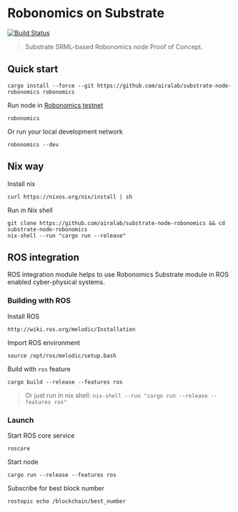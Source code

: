 Robonomics on Substrate
=======================

[![Build Status](https://travis-ci.org/airalab/substrate-node-robonomics.svg?branch=master)](https://travis-ci.org/airalab/substrate-node-robonomics)

> Substrate SRML-based Robonomics node Proof of Concept.

Quick start
-----------

    cargo install --force --git https://github.com/airalab/substrate-node-robonomics robonomics

Run node in [Robonomics testnet](https://telemetry.polkadot.io/#/Robonomics)

    robonomics

Or run your local development network

    robonomics --dev

Nix way
-------

Install nix

    curl https://nixos.org/nix/install | sh

Run in Nix shell

    git clone https://github.com/airalab/substrate-node-robonomics && cd substrate-node-robonomics
    nix-shell --run "cargo run --release"

ROS integration
---------------

ROS integration module helps to use Robonomics Substrate module in ROS enabled cyber-physical systems.

### Building with ROS

Install ROS

    http://wiki.ros.org/melodic/Installation

Import ROS environment

    source /opt/ros/melodic/setup.bash

Build with `ros` feature

    cargo build --release --features ros

> Or just run in nix shell: `nix-shell --run "cargo run --release --features ros"`

### Launch

Start ROS core service

    roscore

Start node

    cargo run --release --features ros

Subscribe for best block number

    rostopic echo /blockchain/best_number
